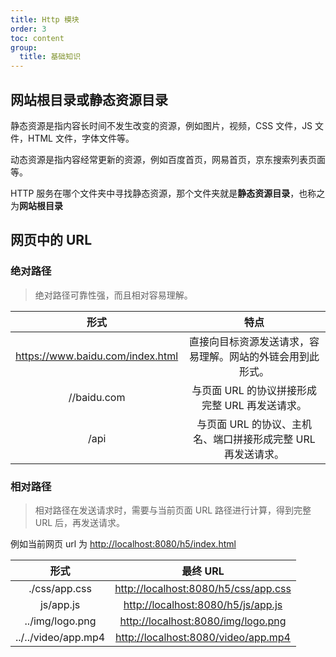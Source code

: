 ```yaml
---
title: Http 模块
order: 3
toc: content
group:
  title: 基础知识
---
```


## 网站根目录或静态资源目录

静态资源是指内容长时间不发生改变的资源，例如图片，视频，CSS 文件，JS 文件，HTML 文件，字体文件等。

动态资源是指内容经常更新的资源，例如百度首页，网易首页，京东搜索列表页面等。

HTTP 服务在哪个文件夹中寻找静态资源，那个文件夹就是**静态资源目录**，也称之为**网站根目录**

## 网页中的 URL

### 绝对路径

> 绝对路径可靠性强，而且相对容易理解。

|                形式                |                             特点                             |
| :--------------------------------: | :----------------------------------------------------------: |
| <https://www.baidu.com/index.html> |  直接向目标资源发送请求，容易理解。网站的外链会用到此形式。  |
|            //baidu.com             |        与页面 URL 的协议拼接形成完整 URL 再发送请求。        |
|                /api                | 与页面 URL 的协议、主机名、端口拼接形成完整 URL 再发送请求。 |

### 相对路径

> 相对路径在发送请求时，需要与当前页面 URL 路径进行计算，得到完整 URL 后，再发送请求。

例如当前网页 url 为 <http://localhost:8080/h5/index.html>

|        形式         |                最终 URL                |
| :-----------------: | :------------------------------------: |
|    ./css/app.css    | <http://localhost:8080/h5/css/app.css> |
|      js/app.js      |  <http://localhost:8080/h5/js/app.js>  |
|   ../img/logo.png   |  <http://localhost:8080/img/logo.png>  |
| ../../video/app.mp4 | <http://localhost:8080/video/app.mp4>  |
